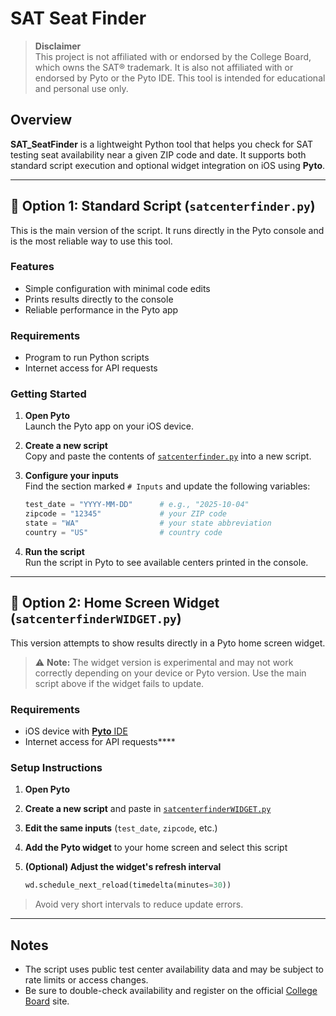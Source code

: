 # SAT Seat Finder

> **Disclaimer**  
> This project is not affiliated with or endorsed by the College Board, which owns the SAT® trademark. It is also not affiliated with or endorsed by Pyto or the Pyto IDE. This tool is intended for educational and personal use only.

## Overview

**SAT_SeatFinder** is a lightweight Python tool that helps you check for SAT testing seat availability near a given ZIP code and date. It supports both standard script execution and optional widget integration on iOS using **Pyto**.

---

## 🔹 Option 1: Standard Script (`satcenterfinder.py`)

This is the main version of the script. It runs directly in the Pyto console and is the most reliable way to use this tool.

### Features

- Simple configuration with minimal code edits  
- Prints results directly to the console  
- Reliable performance in the Pyto app  

### Requirements

- Program to run Python scripts
- Internet access for API requests  

### Getting Started

1. **Open Pyto**  
   Launch the Pyto app on your iOS device.

2. **Create a new script**  
   Copy and paste the contents of [`satcenterfinder.py`](./satcenterfinder.py) into a new script.

3. **Configure your inputs**  
   Find the section marked `# Inputs` and update the following variables:
   ```python
   test_date = "YYYY-MM-DD"      # e.g., "2025-10-04"
   zipcode = "12345"             # your ZIP code
   state = "WA"                  # your state abbreviation
   country = "US"                # country code
   
4. **Run the script**  
   Run the script in Pyto to see available centers printed in the console.

---

## 🔹 Option 2: Home Screen Widget (`satcenterfinderWIDGET.py`)

This version attempts to show results directly in a Pyto home screen widget.

> ⚠️ **Note:** The widget version is experimental and may not work correctly depending on your device or Pyto version. Use the main script above if the widget fails to update.

### Requirements

- iOS device with [**Pyto** IDE](https://pyto.app)  
- Internet access for API requests****

### Setup Instructions

1. **Open Pyto**

2. **Create a new script** and paste in [`satcenterfinderWIDGET.py`](./satcenterfinderWIDGET.py)

3. **Edit the same inputs** (`test_date`, `zipcode`, etc.)

4. **Add the Pyto widget** to your home screen and select this script

5. **(Optional) Adjust the widget's refresh interval**
   ```python
   wd.schedule_next_reload(timedelta(minutes=30))

> Avoid very short intervals to reduce update errors.

---

## Notes

- The script uses public test center availability data and may be subject to rate limits or access changes.
- Be sure to double-check availability and register on the official [College Board](https://satsuite.collegeboard.org/sat) site.
